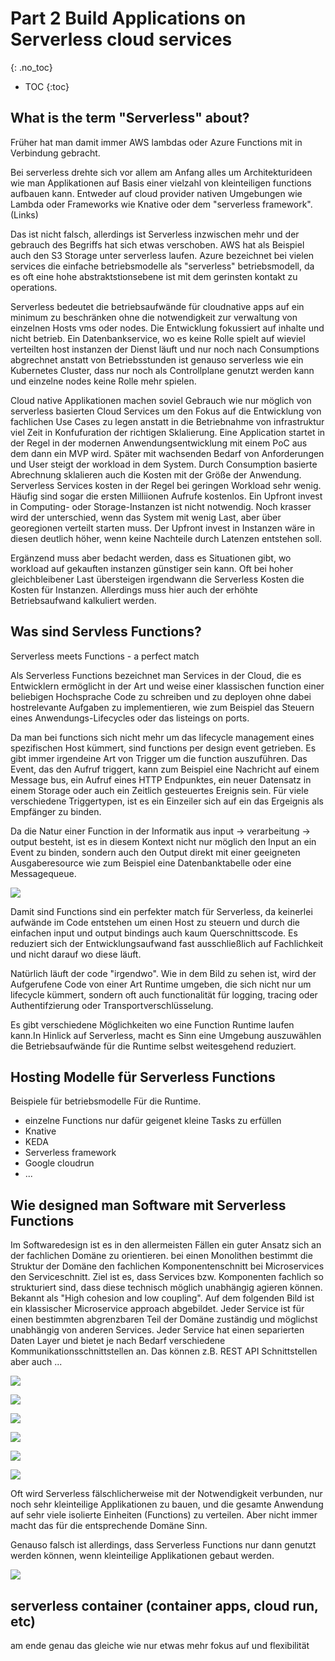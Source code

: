 # Part 2 Build Applications on Serverless cloud services
{: .no_toc}
* TOC
{:toc}    


## What is the term "Serverless" about?
Früher hat man damit immer AWS lambdas oder Azure Functions mit in Verbindung gebracht.

Bei serverless drehte sich vor allem am Anfang alles um Architekturideen wie man Applikationen auf Basis einer vielzahl von kleinteiligen functions aufbauen kann. Entweder auf cloud provider nativen Umgebungen wie Lambda oder Frameworks wie Knative oder dem "serverless framework". (Links)

Das ist nicht falsch, allerdings ist Serverless inzwischen mehr und der gebrauch des Begriffs hat sich etwas verschoben. AWS hat als Beispiel auch den S3 Storage unter serverless laufen. Azure bezeichnet bei vielen services die einfache betriebsmodelle als "serverless" betriebsmodell, da es oft eine hohe abstraktstionsebene ist mit dem gerinsten kontakt zu operations.

Serverless bedeutet die betriebsaufwände für cloudnative apps auf ein minimum zu beschränken ohne die notwendigkeit zur verwaltung von einzelnen Hosts vms oder nodes. Die Entwicklung fokussiert auf inhalte und nicht betrieb. Ein Datenbankservice, wo es keine Rolle spielt auf wieviel verteilten host instanzen der Dienst läuft und nur noch nach Consumptions abgrechnet anstatt von Betriebsstunden ist genauso serverless wie ein Kubernetes Cluster, dass nur noch als Controllplane genutzt werden kann und einzelne nodes keine Rolle mehr spielen.

Cloud native Applikationen machen soviel Gebrauch wie nur möglich von serverless basierten Cloud Services um den Fokus auf die Entwicklung von fachlichen Use Cases zu legen anstatt in die Betriebnahme von infrastruktur viel Zeit in Konfufuration der richtigen Sklalierung. Eine Application startet in der Regel in der modernen Anwendungsentwicklung mit einem PoC aus dem dann ein MVP wird. Später mit wachsenden Bedarf von Anforderungen und User steigt der workload in dem System. Durch Consumption basierte Abrechnung sklalieren auch die Kosten mit der Größe der Anwendung. Serverless Services kosten in der Regel bei geringen Workload sehr wenig. Häufig sind sogar die ersten Milliionen Aufrufe kostenlos. Ein Upfront invest in Computing- oder Storage-Instanzen ist nicht notwendig. Noch krasser wird der unterschied, wenn das System mit wenig Last, aber über georegionen verteilt starten muss. Der Upfront invest in Instanzen wäre in diesen deutlich höher, wenn keine Nachteile durch Latenzen entstehen soll.

Ergänzend muss aber bedacht werden, dass es Situationen gibt, wo workload auf gekauften instanzen günstiger sein kann. Oft bei hoher gleichbleibener Last übersteigen irgendwann die Serverless Kosten die Kosten für Instanzen. Allerdings muss hier auch der erhöhte Betriebsaufwand kalkuliert werden.

## Was sind Servless Functions?
Serverless meets Functions - a perfect match

Als Serverless Functions bezeichnet man Services in der Cloud, die es Entwicklern ermöglicht in der Art und weise einer klassischen function einer beliebigen Hochsprache Code zu schreiben und zu deployen ohne dabei hostrelevante Aufgaben zu implementieren, wie zum Beispiel das Steuern eines Anwendungs-Lifecycles oder das listeings on ports.

Da man bei functions sich nicht mehr um das lifecycle management eines spezifischen Host kümmert, sind functions per design event getrieben. Es gibt immer irgendeine Art von Trigger um die function auszuführen. Das Event, das den Aufruf triggert, kann zum Beispiel eine Nachricht auf einem Message bus, ein Aufruf eines HTTP Endpunktes, ein neuer Datensatz in einem Storage oder auch ein Zeitlich gesteuertes Ereignis sein. Für viele verschiedene Triggertypen, ist es ein Einzeiler sich auf ein das Ergeignis als Empfänger zu binden.

Da die Natur einer Function in der Informatik aus input -> verarbeitung -> output besteht, ist es in diesem Kontext nicht nur möglich den Input an ein Event zu binden, sondern auch den Output direkt mit einer geeigneten Ausgaberesource wie zum Beispiel eine Datenbanktabelle oder eine Messagequeue.

![](./images/input_output.png)

Damit sind Functions sind ein perfekter match für Serverless, da keinerlei aufwände im Code entstehen um einen Host zu steuern und durch die einfachen input und output bindings auch kaum Querschnittscode. Es reduziert sich der Entwicklungsaufwand fast ausschließlich auf Fachlichkeit und nicht darauf wo diese läuft.

Natürlich läuft der code "irgendwo". Wie in dem Bild zu sehen ist, wird der Aufgerufene Code von einer Art Runtime umgeben, die sich nicht nur um lifecycle kümmert, sondern oft auch functionalität für logging, tracing oder Authentifzierung oder Transportverschlüsselung.

Es gibt verschiedene Möglichkeiten wo eine Function Runtime laufen kann.In Hinlick auf Serverless, macht es Sinn eine Umgebung auszuwählen die Betriebsaufwände für die Runtime selbst weitesgehend reduziert.

## Hosting Modelle für Serverless Functions

Beispiele für betriebsmodelle Für die Runtime.

- einzelne Functions nur dafür geigenet kleine Tasks zu erfüllen
- Knative
- KEDA
- Serverless framework
- Google cloudrun
- ...

## Wie designed man Software mit Serverless Functions
Im Softwaredesign ist es in den allermeisten Fällen ein guter Ansatz sich an der fachlichen Domäne zu orientieren. bei einen Monolithen bestimmt die Struktur der Domäne den fachlichen Komponentenschnitt bei Microservices den Serviceschnitt. Ziel ist es, dass Services bzw. Komponenten fachlich so strukturiert sind, dass diese technisch möglich unabhängig agieren können. Bekannt als "High cohesion and low coupling". 
Auf dem folgenden  Bild ist ein klassischer Microservice approach abgebildet. Jeder Service ist für einen bestimmten abgrenzbaren Teil der Domäne zuständig und möglichst unabhängig von anderen Services. Jeder Service hat einen separierten Daten Layer und bietet je nach Bedarf verschiedene Kommunikationsschnittstellen an. Das können z.B. REST API Schnittstellen aber auch ...

![](./images/microservices.png)

![](./images/technical.png)

![](./images/virtual_component.png)

![](./images/multi_component.png)

![](./images/external_domain_core.png)

![](./images/folder_structure.png)

Oft wird Serverless fälschlicherweise mit der Notwendigkeit verbunden, nur noch sehr kleinteilige Applikationen zu bauen, und die gesamte Anwendung auf sehr viele isolierte Einheiten (Functions) zu verteilen. Aber nicht immer macht das für die entsprechende Domäne Sinn.

Genauso falsch ist allerdings, dass Serverless Functions nur dann genutzt werden können, wenn kleinteilige Applikationen gebaut werden.

![](./images/share_runtime.png)



## serverless container (container apps, cloud run, etc)
am ende genau das gleiche wie nur etwas mehr fokus auf und flexibilität
